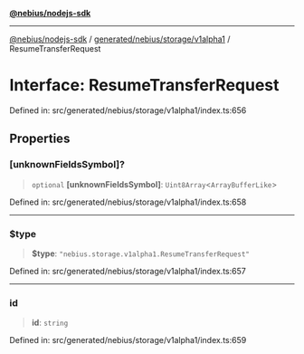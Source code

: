 [**@nebius/nodejs-sdk**](../../../../../README.md)

---

[@nebius/nodejs-sdk](../../../../../README.md) / [generated/nebius/storage/v1alpha1](../README.md) / ResumeTransferRequest

# Interface: ResumeTransferRequest

Defined in: src/generated/nebius/storage/v1alpha1/index.ts:656

## Properties

### \[unknownFieldsSymbol\]?

> `optional` **\[unknownFieldsSymbol\]**: `Uint8Array`\<`ArrayBufferLike`\>

Defined in: src/generated/nebius/storage/v1alpha1/index.ts:658

---

### $type

> **$type**: `"nebius.storage.v1alpha1.ResumeTransferRequest"`

Defined in: src/generated/nebius/storage/v1alpha1/index.ts:657

---

### id

> **id**: `string`

Defined in: src/generated/nebius/storage/v1alpha1/index.ts:659

